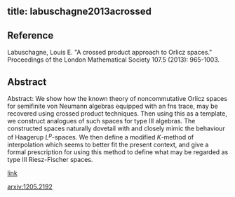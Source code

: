 title: labuschagne2013acrossed
---


## Reference

Labuschagne, Louis E. "A crossed product approach to Orlicz spaces." Proceedings of the London Mathematical Society 107.5 (2013): 965-1003.

## Abstract 

Abstract:  We show how the known theory of noncommutative Orlicz spaces for semifinite
von Neumann algebras equipped with an fns trace, may be recovered using crossed
product techniques. Then using this as a template, we construct analogues of
such spaces for type III algebras. The constructed spaces naturally dovetail
with and closely mimic the behaviour of Haagerup $L^p$-spaces. We then define a
modified $K$-method of interpolation which seems to better fit the present
context, and give a formal prescription for using this method to define what
may be regarded as type III Riesz-Fischer spaces.

    
[link](https://londmathsoc.onlinelibrary.wiley.com/doi/abs/10.1112/plms/pdt006?casa_token=k4V18AvYQH0AAAAA:XFfHDSk8ywhLA94up4KEuNyxtQsafjkekBMfR3hib7i2OjhcecvqjvekMtaFGpQ-3G-b-FJByEzgTPsN)

[arxiv:1205.2192](https://arxiv.org/abs/1205.2192)
